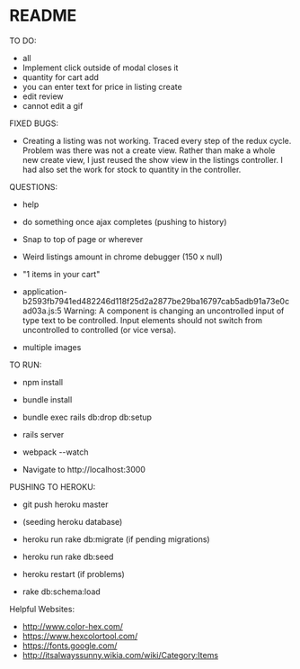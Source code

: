 # README

TO DO:
* all
* Implement click outside of modal closes it
* quantity for cart add
* you can enter text for price in listing create
* edit review
* cannot edit a gif 


<!-- --- -->

FIXED BUGS:
* Creating a listing was not working. Traced every step of the redux cycle. Problem was there was not a create view. Rather than make a whole new create view, I just reused the show view in the listings controller. I had also set the work for stock to quantity in the controller.  

<!-- --- -->

QUESTIONS:
* help
* do something once ajax completes (pushing to history)
* Snap to top of page or wherever
* Weird listings amount in chrome debugger (150 x null)
* "1 items in your cart"
* application-b2593fb7941ed482246d118f25d2a2877be29ba16797cab5adb91a73e0cad03a.js:5 Warning: A component is changing an uncontrolled input of type text to be controlled. Input elements should not switch from uncontrolled to controlled (or vice versa).

* multiple images

<!-- --- -->

TO RUN:
* npm install
* bundle install
* bundle exec rails db:drop db:setup

* rails server
* webpack --watch

* Navigate to http://localhost:3000

<!-- --- -->

PUSHING TO HEROKU:
* git push heroku master

* (seeding heroku database)
* heroku run rake db:migrate (if pending migrations)
* heroku run rake db:seed

* heroku restart (if problems)
* rake db:schema:load

<!-- --- -->

Helpful Websites:

* http://www.color-hex.com/
* https://www.hexcolortool.com/
* https://fonts.google.com/
* http://itsalwayssunny.wikia.com/wiki/Category:Items
